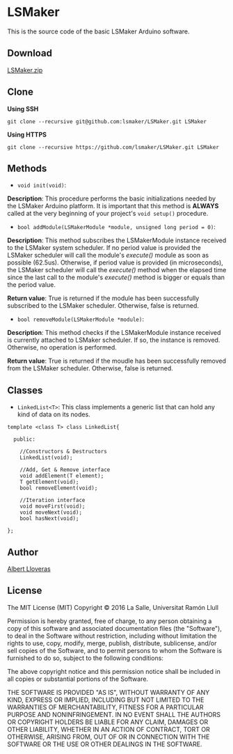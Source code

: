 # LSMaker
This is the source code of the basic LSMaker Arduino software.

## Download
[LSMaker.zip](https://github.com/lsmaker/lsmaker/releases/download/1.1/LSMaker.zip)

## Clone

**Using SSH**
```
git clone --recursive git@github.com:lsmaker/LSMaker.git LSMaker
```

**Using HTTPS**
```
git clone --recursive https://github.com/lsmaker/LSMaker.git LSMaker
```

## Methods

- `void init(void)`:

**Description**: This procedure performs the basic initializations needed by the LSMaker Arduino platform. It is important that this method is **ALWAYS** called at the very beginning of your project's `void setup()` procedure.

- `bool addModule(LSMakerModule *module, unsigned long period = 0)`: 

**Description**: This method subscribes the LSMakerModule instance received to the LSMaker system scheduler. If no period value is provided the LSMaker scheduler will call the module's *execute()* module as soon as possible (62.5us). Otherwise, if period value is provided (in microseconds), the LSMaker scheduler will call the *execute()* method when the elapsed time since the last call to the module's *execute()* method is bigger or equals than the period value.

**Return value**: True is returned if the module has been successfully subscribed to the LSMaker scheduler. Otherwise, false is returned.

- `bool removeModule(LSMakerModule *module)`:

**Description**: This method checks if the LSMakerModule instance received is currently attached to LSMaker scheduler. If so, the instance is removed. Otherwise, no operation is performed.

**Return value**: True is returned if the moudle has been successfully removed from the LSMaker scheduler. Otherwise, false is returned.

## Classes

- `LinkedList<T>`: This class implements a generic list that can hold any kind of data on its nodes.
```
template <class T> class LinkedList{

  public:

    //Constructors & Destructors
    LinkedList(void);

    //Add, Get & Remove interface
    void addElement(T element);
    T getElement(void);
    bool removeElement(void);

    //Iteration interface
    void moveFirst(void);
    void moveNext(void);
    bool hasNext(void);

};

```

## Author
[Albert Lloveras](https://github.com/alloveras)

## License
The MIT License (MIT)
Copyright &copy; 2016 La Salle, Universitat Ramón Llull

Permission is hereby granted, free of charge, to any person obtaining a copy of this software and associated documentation files (the "Software"), to deal in the Software without restriction, including without limitation the rights to use, copy, modify, merge, publish, distribute, sublicense, and/or sell copies of the Software, and to permit persons to whom the Software is furnished to do so, subject to the following conditions:

The above copyright notice and this permission notice shall be included in all copies or substantial portions of the Software.

THE SOFTWARE IS PROVIDED "AS IS", WITHOUT WARRANTY OF ANY KIND, EXPRESS OR IMPLIED, INCLUDING BUT NOT LIMITED TO THE WARRANTIES OF MERCHANTABILITY, FITNESS FOR A PARTICULAR PURPOSE AND NONINFRINGEMENT. IN NO EVENT SHALL THE AUTHORS OR COPYRIGHT HOLDERS BE LIABLE FOR ANY CLAIM, DAMAGES OR OTHER LIABILITY, WHETHER IN AN ACTION OF CONTRACT, TORT OR OTHERWISE, ARISING FROM, OUT OF OR IN CONNECTION WITH THE SOFTWARE OR THE USE OR OTHER DEALINGS IN THE SOFTWARE.

